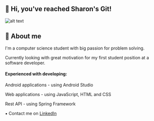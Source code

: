 ## 👋 Hi, you've reached Sharon's Git!

![alt text](https://github.com/SharonMauda/ReadmePicture/blob/main/Picture2.jpg?raw=true)

## 👦 About me

I'm a computer science student with big passion for problem solving.

Currently looking with great motivation for my first student position at a software developer.

#### Experienced with developing:
  
  Android applications - using Android Studio
  
  Web applications - using JavaScript, HTML and CSS
  
  Rest API - using Spring Framework
  


▪ Contact me on [LinkedIn](https://www.linkedin.com/in/sharon-mauda-8867971a8/)
